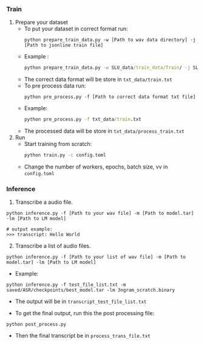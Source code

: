 ### Train
1. Prepare your dataset
    - To put your dataset in correct format run:
        ```
        python prepare_train_data.py -w [Path to wav data directory] -j [Path to jsonline train file]
        ```
    - Example :
        ```cmd
        python prepare_train_data.py -w SLU_data/train_data/Train/ -j SLU_data/train.jsonl
        ```
    - The correct data format will be store in `txt_data/train.txt`
    - To pre process data run:
        ```
        python pre_process.py -f [Path to correct data format txt file]
        ```
    - Example:
        ```cmd
        python pre_process.py -f txt_data/train.txt
        ```
    - The processed data will be store in `txt_data/process_train.txt`
2. Run
    - Start training from scratch:
        ```cmd
        python train.py -c config.toml
        ```
    - Change the number of workers, epochs, batch size, vv in `config.toml`

<a name = "inference" ></a>
### Inference

1. Transcribe a audio file. 
```
python inference.py -f [Path to your wav file] -m [Path to model.tar] -lm [Path to LM model]

# output example:
>>> transcript: Hello World 
```

2. Transcribe a list of audio files. 
```
python inference.py -f [Path to your list of wav file] -m [Path to model.tar] -lm [Path to LM model]
```

    
- Example:
```
python inference.py -f test_file_list.txt -m saved/ASR/checkpoints/best_model.tar -lm 3ngram_scratch.binary
```

- The output will be in `transcript_test_file_list.txt`

- To get the final output, run this the post processing file:
```
python post_process.py
```
- Then the final transcript be in `process_trans_file.txt`
